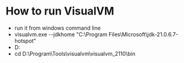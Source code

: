 # How to run VisualVM
- run it from windows command line 
- visualvm.exe --jdkhome "C:\Program Files\Microsoft\jdk-21.0.6.7-hotspot"
- D:
- cd D:\Program\Tools\visualvm\visualvm_2110\bin